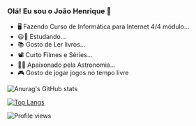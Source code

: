 ### Olá! Eu sou o João Henrique 👋

- 🖥️ Fazendo Curso de Informática para Internet 4/4 módulo...
- 😃🏫 Estudando...
- 📚 Gosto de Ler livros...
- 📽️ Curto Filmes e Séries...
- 🌌🚀 Apaixonado pela Astronomia...
- 🎮 Gosto de jogar jogos no tempo livre

![Anurag's GitHub stats](https://github-readme-stats.vercel.app/api?username=joaohenriqueSql&theme=radical&show_icons=true)

[![Top Langs](https://github-readme-stats.vercel.app/api/top-langs/?username=joaohenriqueSql&theme=radical)](https://github.com/joaohenriqueSql/github-readme-stats)

![Profile views](https://gpvc.arturio.dev/[joaohenriqueSql])
